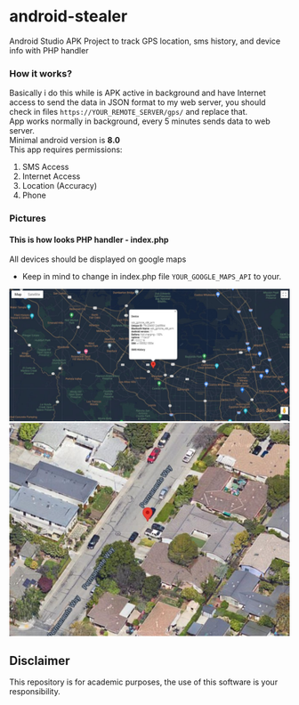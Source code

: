 # android-stealer
 Android Studio APK Project to track GPS location, sms history, and device info with PHP handler
### How it works?
Basically i do this while is APK active in background and have Internet access to send the data in JSON format to my web server, you should check in files
`https://YOUR_REMOTE_SERVER/gps/` and replace that. <br>
App works normally in background, every 5 minutes sends data to web server. <br>
Minimal android version is **8.0** <br>
This app requires permissions:
1. SMS Access
2. Internet Access
3. Location (Accuracy)
4. Phone

### Pictures
#### This is how looks PHP handler - index.php
All devices should be displayed on google maps
* Keep in mind to change in index.php file `YOUR_GOOGLE_MAPS_API` to your.


![Photo 1](images/photo1.jpg)
![Photo 2](images/photo2.jpg)


## Disclaimer
This repository is for academic purposes, the use of this software is your responsibility.
